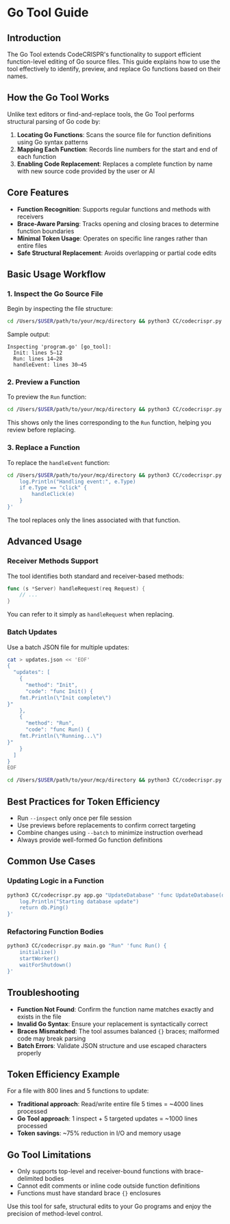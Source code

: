 # Go Tool Guide

## Introduction

The Go Tool extends CodeCRISPR's functionality to support efficient function-level editing of Go source files. This guide explains how to use the tool effectively to identify, preview, and replace Go functions based on their names.

## How the Go Tool Works

Unlike text editors or find-and-replace tools, the Go Tool performs structural parsing of Go code by:

1. **Locating Go Functions**: Scans the source file for function definitions using Go syntax patterns
2. **Mapping Each Function**: Records line numbers for the start and end of each function
3. **Enabling Code Replacement**: Replaces a complete function by name with new source code provided by the user or AI

## Core Features

- **Function Recognition**: Supports regular functions and methods with receivers
- **Brace-Aware Parsing**: Tracks opening and closing braces to determine function boundaries
- **Minimal Token Usage**: Operates on specific line ranges rather than entire files
- **Safe Structural Replacement**: Avoids overlapping or partial code edits

## Basic Usage Workflow

### 1. Inspect the Go Source File

Begin by inspecting the file structure:

```bash
cd /Users/$USER/path/to/your/mcp/directory && python3 CC/codecrispr.py program.go --inspect
```

Sample output:
```
Inspecting 'program.go' [go_tool]:
  Init: lines 5–12
  Run: lines 14–28
  handleEvent: lines 30–45
```

### 2. Preview a Function

To preview the `Run` function:

```bash
cd /Users/$USER/path/to/your/mcp/directory && python3 CC/codecrispr.py program.go --inspect --preview "Run"
```

This shows only the lines corresponding to the `Run` function, helping you review before replacing.

### 3. Replace a Function

To replace the `handleEvent` function:

```bash
cd /Users/$USER/path/to/your/mcp/directory && python3 CC/codecrispr.py program.go "handleEvent" 'func handleEvent(e Event) {
    log.Println("Handling event:", e.Type)
    if e.Type == "click" {
        handleClick(e)
    }
}'
```

The tool replaces only the lines associated with that function.

## Advanced Usage

### Receiver Methods Support

The tool identifies both standard and receiver-based methods:

```go
func (s *Server) handleRequest(req Request) {
    // ...
}
```

You can refer to it simply as `handleRequest` when replacing.

### Batch Updates

Use a batch JSON file for multiple updates:

```bash
cat > updates.json << 'EOF'
{
  "updates": [
    {
      "method": "Init", 
      "code": "func Init() {
    fmt.Println(\"Init complete\")
}"
    },
    {
      "method": "Run", 
      "code": "func Run() {
    fmt.Println(\"Running...\")
}"
    }
  ]
}
EOF

cd /Users/$USER/path/to/your/mcp/directory && python3 CC/codecrispr.py program.go --batch updates.json
```

## Best Practices for Token Efficiency

- Run `--inspect` only once per file session
- Use previews before replacements to confirm correct targeting
- Combine changes using `--batch` to minimize instruction overhead
- Always provide well-formed Go function definitions

## Common Use Cases

### Updating Logic in a Function

```bash
python3 CC/codecrispr.py app.go "UpdateDatabase" 'func UpdateDatabase(db *sql.DB) error {
    log.Println("Starting database update")
    return db.Ping()
}'
```

### Refactoring Function Bodies

```bash
python3 CC/codecrispr.py main.go "Run" 'func Run() {
    initialize()
    startWorker()
    waitForShutdown()
}'
```

## Troubleshooting

- **Function Not Found**: Confirm the function name matches exactly and exists in the file
- **Invalid Go Syntax**: Ensure your replacement is syntactically correct
- **Braces Mismatched**: The tool assumes balanced `{}` braces; malformed code may break parsing
- **Batch Errors**: Validate JSON structure and use escaped characters properly

## Token Efficiency Example

For a file with 800 lines and 5 functions to update:

- **Traditional approach**: Read/write entire file 5 times = ~4000 lines processed
- **Go Tool approach**: 1 inspect + 5 targeted updates = ~1000 lines processed
- **Token savings**: ~75% reduction in I/O and memory usage

## Go Tool Limitations

- Only supports top-level and receiver-bound functions with brace-delimited bodies
- Cannot edit comments or inline code outside function definitions
- Functions must have standard brace `{}` enclosures

Use this tool for safe, structural edits to your Go programs and enjoy the precision of method-level control.
